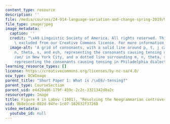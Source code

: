 ```yaml
---
content_type: resource
description: ''
file: /media/courses/24-914-language-variation-and-change-spring-2019/9b8e1ce4082d94fe1c07182632f37268_MIT24_914S19_Labov.jpg
file_type: image/jpeg
image_metadata:
  caption: ''
  credit: "\xA9 Linguistic Society of America. All rights reserved. This content is\
    \ excluded from our Creative Commons license. For more information, see https://ocw.mit.edu/help/faq-fair-use/."
  image-alt: 'A grid of consonants, with a solid line around p, t, j caron, g, m,
    n, theta, s, and esh, representing the consonants causing tensing of previous
    /ae/ in New York City, and a dotted line surrounding m, n, theta, s, and esh,
    representing the consonants causing tensing in Philadelphia dialect. '
learning_resource_types: []
license: https://creativecommons.org/licenses/by-nc-sa/4.0/
ocw_type: OCWImage
parent_title: "Short Paper 1: What is /\xE6/-tensing?"
parent_type: CourseSection
parent_uid: e4d20a86-179f-459c-2c2c-3321342d0a2c
resourcetype: Image
title: Figure 4 in Labov (1981), "Resolving the Neogrammarian controversy"
uid: 9b8e1ce4-082d-94fe-1c07-182632f37268
video_metadata:
  youtube_id: null
---
```

